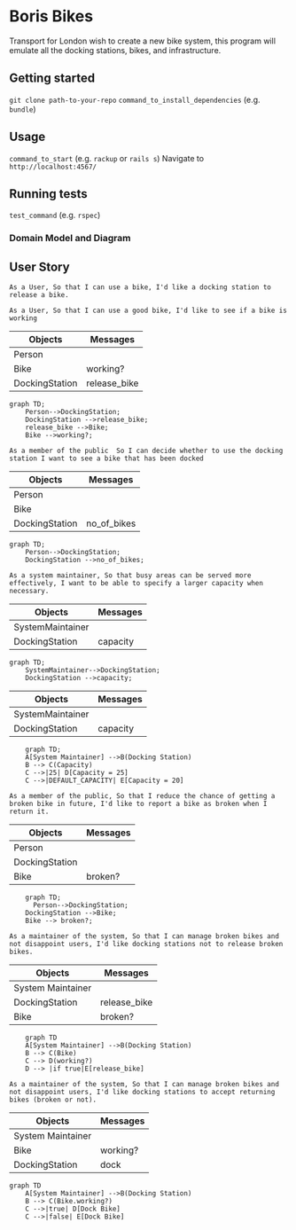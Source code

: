 # Boris Bikes

Transport for London wish to create a new bike system, this program will emulate all the docking stations, bikes, and infrastructure.

## Getting started

`git clone path-to-your-repo`
`command_to_install_dependencies` (e.g. `bundle`)

## Usage

`command_to_start` (e.g. `rackup` or `rails s`)
Navigate to `http://localhost:4567/`

## Running tests

`test_command` (e.g. `rspec`)

### Domain Model and Diagram

## User Story

`As a User, So that I can use a bike, I'd like a docking station to release a bike.`

`As a User, So that I can use a good bike, I'd like to see if a bike is working`

|  Objects        |  Messages      |
| ----------      | -------------  | 
| Person          |                |
| Bike            | working?|
| DockingStation | release_bike   |

```mermaid
graph TD;
    Person-->DockingStation;
    DockingStation -->release_bike;
    release_bike -->Bike;
    Bike -->working?;
```

`As a member of the public 
So I can decide whether to use the docking station
I want to see a bike that has been docked`

|  Objects        |  Messages      |
| ----------      | -------------  | 
| Person          |                |
| Bike            | |
| DockingStation |  no_of_bikes  |

```mermaid
graph TD;
    Person-->DockingStation;
    DockingStation -->no_of_bikes;
```
   
`As a system maintainer,
So that busy areas can be served more effectively,
I want to be able to specify a larger capacity when necessary.`


|  Objects        |  Messages      |
| ----------      | -------------  | 
| SystemMaintainer |                |
| DockingStation  |  capacity  |

```mermaid
graph TD;
    SystemMaintainer-->DockingStation;
    DockingStation -->capacity;
```


|  Objects        |  Messages      |
| ----------      | -------------  | 
| SystemMaintainer |                |
| DockingStation  |  capacity  |

```mermaid
    graph TD;
    A[System Maintainer] -->B(Docking Station)
    B --> C(Capacity)
    C -->|25| D[Capacity = 25]
    C -->|DEFAULT_CAPACITY| E[Capacity = 20]
```

`As a member of the public,
So that I reduce the chance of getting a broken bike in future,
I'd like to report a bike as broken when I return it.`

|  Objects        |  Messages      |
| ----------      | -------------  | 
| Person |                |
| DockingStation  |   |
| Bike  |  broken? |

```mermaid
    graph TD;
      Person-->DockingStation;
    DockingStation -->Bike;
    Bike --> broken?;
```

`As a maintainer of the system,
So that I can manage broken bikes and not disappoint users,
I'd like docking stations not to release broken bikes.`

|  Objects        |  Messages      |
| ----------      | -------------  | 
| System Maintainer |                |
| DockingStation  |  release_bike |
| Bike  |  broken? |

```mermaid
    graph TD
    A[System Maintainer] -->B(Docking Station)
    B --> C(Bike)
    C --> D(working?)
    D --> |if true|E[release_bike]
```

`As a maintainer of the system,
So that I can manage broken bikes and not disappoint users,
I'd like docking stations to accept returning bikes (broken or not).`


|  Objects        |  Messages      |
| ----------      | -------------  | 
| System Maintainer |                |
| Bike  |  working? |
| DockingStation  |  dock |

```mermaid
graph TD
    A[System Maintainer] -->B(Docking Station)
    B --> C(Bike.working?)
    C -->|true| D[Dock Bike]
    C -->|false| E[Dock Bike]
```
  
  
